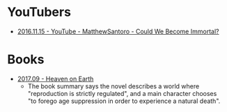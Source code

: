 


# YouTubers
- [2016.11.15 - YouTube - MatthewSantoro - Could We Become Immortal?](https://www.youtube.com/watch?v=_idYbwSoEX0)

# Books
- [2017.09 - Heaven on Earth](http://signal8press.com/heaven-on-earth/)
  - The book summary says the novel describes a world where "reproduction is strictly regulated", and a main character chooses "to forego age suppression in order to experience a natural death".
